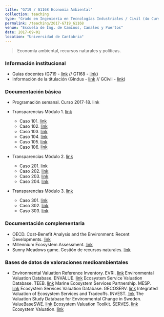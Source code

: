 ```yaml
---
title: "G719 / G1168 Economía Ambiental"
collection: teaching
type: "Grado en Ingeniería en Tecnologías Industriales / Civil (4o Curso)"
permalink: /teaching/2017-G719_G1168
venue: "Escuela de Ing. de Caminos, Canales y Puertos"
date: 2017-09-01
location: "Universidad de Cantabria"
---
```


> Economía ambiental, recursos naturales y políticas.

### Información institucional

* Guías docentes (G719 - [link](http://web.unican.es/estudios/Documents/Guias/2017/es/G719.pdf) // G1168 - [link](http://web.unican.es/estudios/Documents/Guias/2017/es/G1168.pdf))
* Información de la titulación (GIndus - [link](http://web.unican.es/centros/etsiit/estudios/asignaturas?p=108&c=2017) // GCivil - [link](http://web.unican.es/centros/caminos/estudios/detalle-estudio?p=114))


### Documentación básica

* Programación semanal. Curso 2017-18. link

* Transparencias Módulo 1. [link](http://moodle.unican.es/)
  * Caso 101. [link](http://moodle.unican.es/)
  * Caso 102. [link](http://moodle.unican.es/)
  * Caso 103. [link](http://moodle.unican.es/)
  * Caso 104. [link](http://moodle.unican.es/)
  * Caso 105. [link](http://moodle.unican.es/)
  * Caso 106. [link](http://moodle.unican.es/)
* Transparencias Módulo 2. [link](http://moodle.unican.es/)
  * Caso 201. [link](http://moodle.unican.es/)
  * Caso 202. [link](http://moodle.unican.es/)
  * Caso 203. [link](http://moodle.unican.es/)
  * Caso 204. [link](http://moodle.unican.es/)  
* Transparencias Módulo 3. [link](http://moodle.unican.es/)
  * Caso 301. [link](http://moodle.unican.es/)
  * Caso 302. [link](http://moodle.unican.es/)
  * Caso 303. [link](http://moodle.unican.es/)


### Documentación complementaria

* OECD. Cost-Benefit Analysis and the Environment: Recent Developments. [link](http://www.oecd.org/env/tools-evaluation/cost-benefitanalysisandtheenvironmentrecentdevelopments.htm)
* Millennium Ecosystem Assessment. [link](http://www.millenniumassessment.org/en/index.html)
* Sunny Meadows game. Gestión de recursos naturales. [link](http://cashmancuneo.net/flash/fc44/foodchain.swf)


### Bases de datos de valoraciones medioambientales

* Environmental Valuation Reference Inventory. EVRI. [link](https://www.evri.ca/Global/Splash.aspx)
Environmental Valuation Database. ENVALUE. [link](http://www.environment.nsw.gov.au/envalueapp/)
Ecosystem Service Valuation Database. TEEB. [link](http://www.fsd.nl/esp/80763/5/0/50)
Marine Ecosystem Services Partnership. MESP. [link](http://www.marineecosystemservices.org/)
Ecosystem Services Valuation Database. GECOSERV. [link](http://gecoserv.org/)
Integrated Valuation of Ecosystem Services and Tradeoffs. INVEST. [link](http://www.naturalcapitalproject.org/invest/)
The Valuation Study Database for Environmental Change in Sweden. ValueBaseSWE. [link](http://www.beijer.kva.se/valuebase.htm)
Ecosystem Valuation Toolkit. SERVES. [link](http://esvaluation.org/)
Ecosystem Valuation. [link](http://www.ecosystemvaluation.org/default.htm)



